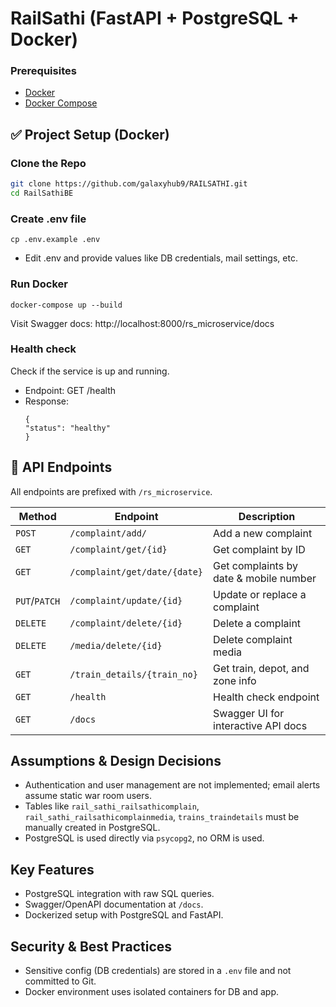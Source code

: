 # RailSathi (FastAPI + PostgreSQL + Docker)

### Prerequisites
- [Docker](https://docs.docker.com/get-docker/)
- [Docker Compose](https://docs.docker.com/compose/install/)

## ✅ Project Setup (Docker)
### Clone the Repo
```bash
git clone https://github.com/galaxyhub9/RAILSATHI.git
cd RailSathiBE
```
### Create .env file
```
cp .env.example .env
```
- Edit .env and provide values like DB credentials, mail settings, etc.

### Run Docker
```
docker-compose up --build
```
Visit Swagger docs: http://localhost:8000/rs_microservice/docs

### Health check
Check if the service is up and running.
- Endpoint: GET /health
- Response:
  ```
  {
  "status": "healthy"
  }
  ```

## 📌 API Endpoints

All endpoints are prefixed with `/rs_microservice`.

| Method     | Endpoint                                  | Description                             |
|------------|-------------------------------------------|-----------------------------------------|
| `POST`     | `/complaint/add/`                         | Add a new complaint                     |
| `GET`      | `/complaint/get/{id}`                     | Get complaint by ID                     |
| `GET`      | `/complaint/get/date/{date}`              | Get complaints by date & mobile number  |
| `PUT`/`PATCH` | `/complaint/update/{id}`              | Update or replace a complaint           |
| `DELETE`   | `/complaint/delete/{id}`                  | Delete a complaint                      |
| `DELETE`   | `/media/delete/{id}`                      | Delete complaint media                  |
| `GET`      | `/train_details/{train_no}`               | Get train, depot, and zone info         |
| `GET`      | `/health`                                 | Health check endpoint                   |
| `GET`      | `/docs`                                   | Swagger UI for interactive API docs     |

## Assumptions & Design Decisions

- Authentication and user management are not implemented; email alerts assume static war room users.
- Tables like `rail_sathi_railsathicomplain`, `rail_sathi_railsathicomplainmedia`, `trains_traindetails` must be manually created in PostgreSQL.
- PostgreSQL is used directly via `psycopg2`, no ORM is used.

## Key Features
- PostgreSQL integration with raw SQL queries.
- Swagger/OpenAPI documentation at `/docs`.
- Dockerized setup with PostgreSQL and FastAPI.

## Security & Best Practices
- Sensitive config (DB credentials) are stored in a `.env` file and not committed to Git.
- Docker environment uses isolated containers for DB and app.
  
